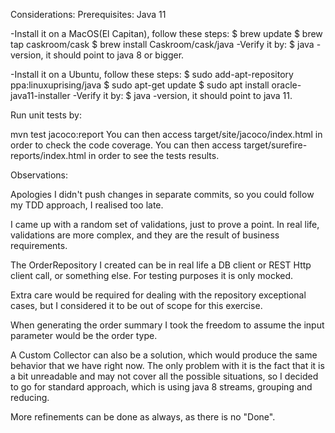 Considerations:
Prerequisites: Java 11 

-Install it on a MacOS(El Capitan), follow these steps: $ brew update $ brew tap caskroom/cask $ brew install Caskroom/cask/java -Verify it by: $ java -version, it should point to java 8 or bigger.

-Install it on a Ubuntu, follow these steps: $ sudo add-apt-repository ppa:linuxuprising/java $ sudo apt-get update $ sudo apt install oracle-java11-installer -Verify it by: $ java -version, it should point to java 11.

Run unit tests by:

mvn test jacoco:report You can then access target/site/jacoco/index.html in order to check the code coverage. You can then access target/surefire-reports/index.html in order to see the tests results.


Observations:

Apologies I didn't push changes in separate commits, so you could follow my TDD approach, I realised too late.

I came up with a random set of validations, just to prove a point. In real life, validations are more complex, and they are the result of business requirements.

The OrderRepository I created can be in real life a DB client or REST Http client call, or something else. For testing purposes it is only mocked.

Extra care would be required for dealing with the repository exceptional cases, but I considered it to be out of scope for this exercise.

When generating the order summary I took the freedom to assume the input parameter would be the order type.

A Custom Collector can also be a solution, which would produce the same behavior that we have right now. 
The only problem with it is the fact that it is a bit unreadable and may not cover all the possible situations, so I decided to go for standard approach, which is using java 8 streams, grouping and reducing.

More refinements can be done as always, as there is no "Done".